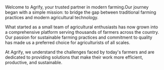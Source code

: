 Welcome to Agrify, your trusted partner in modern farming.Our journey began with a simple mission: to bridge the gap between traditional farming practices and modern agricultural technology.

What started as a small team of agricultural enthusiasts has now grown into a comprehensive platform serving thousands of farmers across the country. Our passion for sustainable farming practices and commitment to quality has made us a preferred choice for agriculturists of all scales.

At Agrify, we understand the challenges faced by today's farmers and are dedicated to providing solutions that make their work more efficient, productive, and sustainable.

